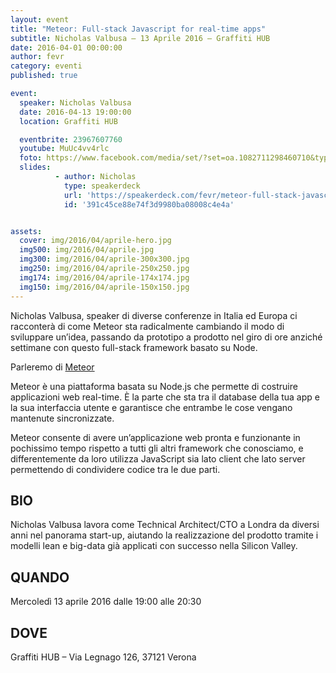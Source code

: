 ```yaml
---
layout: event
title: "Meteor: Full-stack Javascript for real-time apps"
subtitle: Nicholas Valbusa – 13 Aprile 2016 – Graffiti HUB
date: 2016-04-01 00:00:00
author: fevr
category: eventi
published: true

event:
  speaker: Nicholas Valbusa
  date: 2016-04-13 19:00:00
  location: Graffiti HUB

  eventbrite: 23967607760
  youtube: MuUc4vv4rlc
  foto: https://www.facebook.com/media/set/?set=oa.1082711298460710&type=3
  slides:
          - author: Nicholas
            type: speakerdeck
            url: 'https://speakerdeck.com/fevr/meteor-full-stack-javascript-for-real-time-apps-from-idea-to-execution-faster'
            id: '391c45ce88e74f3d9980ba08008c4e4a'


assets:
  cover: img/2016/04/aprile-hero.jpg
  img500: img/2016/04/aprile.jpg
  img300: img/2016/04/aprile-300x300.jpg
  img250: img/2016/04/aprile-250x250.jpg
  img174: img/2016/04/aprile-174x174.jpg
  img150: img/2016/04/aprile-150x150.jpg
---
```


Nicholas Valbusa, speaker di diverse conferenze in Italia ed Europa ci racconterà di come Meteor sta
radicalmente cambiando il modo di sviluppare un’idea, passando da prototipo a prodotto nel giro di ore
anziché settimane con questo full-stack framework basato su Node.

Parleremo di [Meteor](https://www.meteor.com/)

Meteor è una piattaforma basata su Node.js che permette di costruire applicazioni web real-time.
È la parte che sta tra il database della tua app e la sua interfaccia utente e garantisce che entrambe
le cose vengano mantenute sincronizzate.

Meteor consente di avere un’applicazione web pronta e funzionante in pochissimo tempo rispetto a tutti gli
altri framework che conosciamo, e differentemente da loro utilizza JavaScript sia lato client che lato server
permettendo di condividere codice tra le due parti.

## BIO
Nicholas Valbusa lavora come Technical Architect/CTO a Londra da diversi anni nel panorama start-up,
aiutando la realizzazione del prodotto tramite i modelli lean e big-data già applicati con successo
nella Silicon Valley.


## QUANDO
Mercoledì 13 aprile 2016 dalle 19:00 alle 20:30

## DOVE
Graffiti HUB – Via Legnago 126, 37121 Verona
